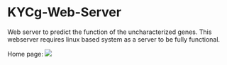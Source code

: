 # KYCg-Web-Server
Web server to predict the function of the uncharacterized genes.
This webserver requires linux based system as a server to be fully functional.

Home page:
![](Imageforreadme/img1)
